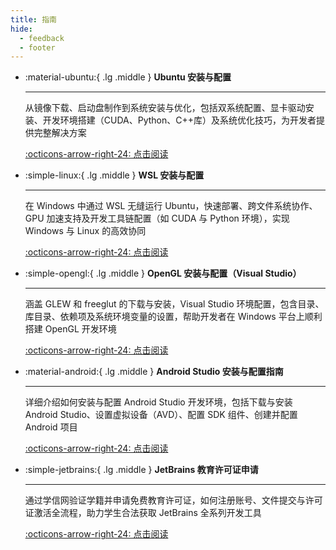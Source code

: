```yaml
---
title: 指南
hide:
  - feedback
  - footer
---
```


<div class="grid cards" markdown>

-   :material-ubuntu:{ .lg .middle } __Ubuntu 安装与配置__

    ---

    从镜像下载、启动盘制作到系统安装与优化，包括双系统配置、显卡驱动安装、开发环境搭建（CUDA、Python、C++库）及系统优化技巧，为开发者提供完整解决方案

    [:octicons-arrow-right-24: 点击阅读](ubuntu/index.md)

-   :simple-linux:{ .lg .middle } __WSL 安装与配置__

    ---

    在 Windows 中通过 WSL 无缝运行 Ubuntu，快速部署、跨文件系统协作、GPU 加速支持及开发工具链配置（如 CUDA 与 Python 环境），实现 Windows 与 Linux 的高效协同

    [:octicons-arrow-right-24: 点击阅读](wsl/index.md)

-   :simple-opengl:{ .lg .middle } __OpenGL 安装与配置（Visual Studio）__

    ---

    涵盖 GLEW 和 freeglut 的下载与安装，Visual Studio 环境配置，包含目录、库目录、依赖项及系统环境变量的设置，帮助开发者在 Windows 平台上顺利搭建 OpenGL 开发环境

    [:octicons-arrow-right-24: 点击阅读](opengl/index.md)

-   :material-android:{ .lg .middle } __Android Studio 安装与配置指南__

    ---

    详细介绍如何安装与配置 Android Studio 开发环境，包括下载与安装 Android Studio、设置虚拟设备（AVD）、配置 SDK 组件、创建并配置 Android 项目

    [:octicons-arrow-right-24: 点击阅读](android-studio/index.md)

-   :simple-jetbrains:{ .lg .middle } __JetBrains 教育许可证申请__

    ---

    通过学信网验证学籍并申请免费教育许可证，如何注册账号、文件提交与许可证激活全流程，助力学生合法获取 JetBrains 全系列开发工具

    [:octicons-arrow-right-24: 点击阅读](jetbrains-educational-license/index.md)

</div>
